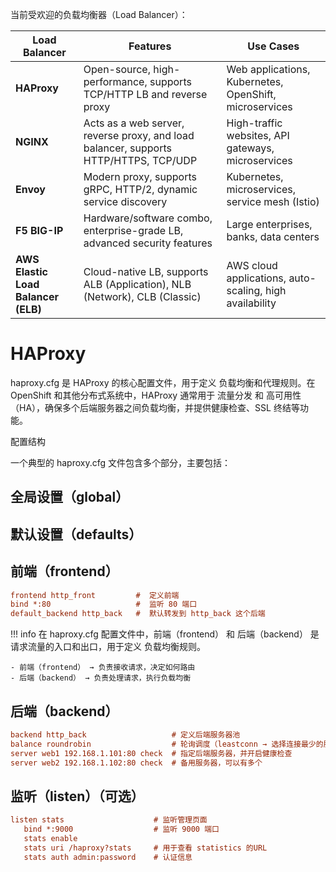 当前受欢迎的负载均衡器（Load Balancer）：

| **Load Balancer**        | **Features**                                              | **Use Cases**                                   |
|-------------------------|---------------------------------------------------------|-----------------------------------------------|
| **HAProxy**             | Open-source, high-performance, supports TCP/HTTP LB and reverse proxy | Web applications, Kubernetes, OpenShift, microservices |
| **NGINX**               | Acts as a web server, reverse proxy, and load balancer, supports HTTP/HTTPS, TCP/UDP | High-traffic websites, API gateways, microservices |
| **Envoy**               | Modern proxy, supports gRPC, HTTP/2, dynamic service discovery | Kubernetes, microservices, service mesh (Istio) |
| **F5 BIG-IP**           | Hardware/software combo, enterprise-grade LB, advanced security features | Large enterprises, banks, data centers |
| **AWS Elastic Load Balancer (ELB)** | Cloud-native LB, supports ALB (Application), NLB (Network), CLB (Classic) | AWS cloud applications, auto-scaling, high availability |

# HAProxy

haproxy.cfg 是 HAProxy 的核心配置文件，用于定义 负载均衡和代理规则。在 OpenShift 和其他分布式系统中，HAProxy 通常用于 流量分发 和 高可用性（HA），确保多个后端服务器之间负载均衡，并提供健康检查、SSL 终结等功能。

配置结构

一个典型的 haproxy.cfg 文件包含多个部分，主要包括：

## 全局设置（global）
##  默认设置（defaults）


## 前端（frontend）
```ini
frontend http_front         #  定义前端
bind *:80                   #  监听 80 端口
default_backend http_back   #  默认转发到 http_back 这个后端
```

!!! info 
    在 haproxy.cfg 配置文件中，前端（frontend） 和 后端（backend） 是 请求流量的入口和出口，用于定义 负载均衡规则。

    - 前端（frontend） → 负责接收请求，决定如何路由
    - 后端（backend） → 负责处理请求，执行负载均衡

## 后端（backend）
```ini
backend http_back                   # 定义后端服务器池
balance roundrobin                  # 轮询调度（leastconn → 选择连接最少的服务器, source → 根据客户端 IP 进行会话保持）
server web1 192.168.1.101:80 check  # 指定后端服务器，并开启健康检查
server web2 192.168.1.102:80 check  # 备用服务器，可以有多个
```
## 监听（listen）（可选）
```ini
listen stats                    # 监听管理页面
   bind *:9000                  # 监听 9000 端口
   stats enable             
   stats uri /haproxy?stats     # 用于查看 statistics 的URL
   stats auth admin:password    # 认证信息
```
